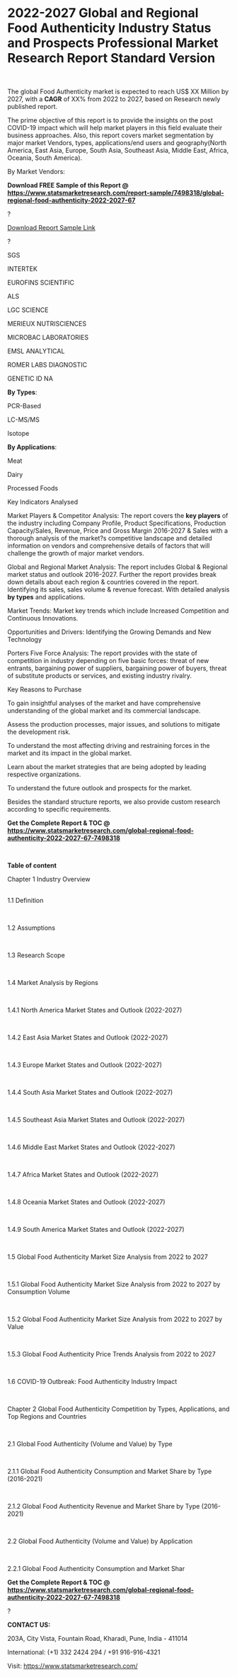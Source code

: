 <h1>2022-2027 Global and Regional Food Authenticity Industry Status and Prospects Professional Market Research Report Standard Version</h1><br/><p>The global Food Authenticity market is expected to reach US$ XX Million by 2027, with a <strong>CAGR</strong> of XX% from 2022 to 2027, based on Research newly published report.</p>
 
 
 
 <p>The prime objective of this report is to provide the insights on the post COVID-19 impact which will help market players in this field evaluate their business approaches. Also, this report covers market segmentation by major market Vendors, types, applications/end users and geography(North America, East Asia, Europe, South Asia, Southeast Asia, Middle East, Africa, Oceania, South America).</p>
 
 
 
 <p>By Market Vendors:</p>
 
 
 
 <div><b>Download FREE Sample of this Report @ <a href="https://www.statsmarketresearch.com/download-free-sample/7498318/global-regional-food-authenticity-2022-2027-67">https://www.statsmarketresearch.com/report-sample/7498318/global-regional-food-authenticity-2022-2027-67</a></b></div>
 
 
 
 <p>? </p>
 
 
 
 <p><a href="https://www.statsmarketresearch.com/download-free-sample/7498318/global-regional-food-authenticity-2022-2027-67">Download Report Sample Link</a></p>
 
 
 
 <p>? </p>
 
 
 
 <p>SGS</p>
 
 
 
 <p>INTERTEK</p>
 
 
 
 <p>EUROFINS SCIENTIFIC</p>
 
 
 
 <p>ALS</p>
 
 
 
 <p>LGC SCIENCE</p>
 
 
 
 <p>MERIEUX NUTRISCIENCES</p>
 
 
 
 <p>MICROBAC LABORATORIES</p>
 
 
 
 <p>EMSL ANALYTICAL</p>
 
 
 
 <p>ROMER LABS DIAGNOSTIC</p>
 
 
 
 <p>GENETIC ID NA</p>
 
 
 
 <p><strong>By Types</strong>:</p>
 
 
 
 <p>PCR-Based</p>
 
 
 
 <p>LC-MS/MS</p>
 
 
 
 <p>Isotope</p>
 
 
 
 <p><strong><strong>By Applications</strong></strong>:</p>
 
 
 
 <p>Meat</p>
 
 
 
 <p>Dairy</p>
 
 
 
 <p>Processed Foods</p>
 
 
 
 <p>Key Indicators Analysed</p>
 
 
 
 <p>Market Players & Competitor Analysis: The report covers the <strong>key players</strong> of the industry including Company Profile, Product Specifications, Production Capacity/Sales, Revenue, Price and Gross Margin 2016-2027 & Sales with a thorough analysis of the market?s competitive landscape and detailed information on vendors and comprehensive details of factors that will challenge the growth of major market vendors.</p>
 
 
 
 <p>Global and Regional Market Analysis: The report includes Global & Regional market status and outlook 2016-2027. Further the report provides break down details about each region & countries covered in the report. Identifying its sales, sales volume & revenue forecast. With detailed analysis <strong>by types</strong> and applications.</p>
 
 
 
 <p>Market Trends: Market key trends which include Increased Competition and Continuous Innovations.</p>
 
 
 
 <p>Opportunities and Drivers: Identifying the Growing Demands and New Technology</p>
 
 
 
 <p>Porters Five Force Analysis: The report provides with the state of competition in industry depending on five basic forces: threat of new entrants, bargaining power of suppliers, bargaining power of buyers, threat of substitute products or services, and existing industry rivalry.</p>
 
 
 
 <p>Key Reasons to Purchase</p>
 
 
 
 <p>To gain insightful analyses of the market and have comprehensive understanding of the global market and its commercial landscape.</p>
 
 
 
 <p>Assess the production processes, major issues, and solutions to mitigate the development risk.</p>
 
 
 
 <p>To understand the most affecting driving and restraining forces in the market and its impact in the global market.</p>
 
 
 
 <p>Learn about the market strategies that are being adopted by leading respective organizations.</p>
 
 
 
 <p>To understand the future outlook and prospects for the market.</p>
 
 
 
 <p>Besides the standard structure reports, we also provide custom research according to specific requirements.</p>
 
 
 
 <div><b>Get the Complete Report & TOC @ <a href="https://www.statsmarketresearch.com/global-regional-food-authenticity-2022-2027-67-7498318">https://www.statsmarketresearch.com/global-regional-food-authenticity-2022-2027-67-7498318</a></b></div>
 
 
 
 <p><br />
 
 <b>Table of content</b></p>
 
 
 
 <p>Chapter 1 Industry Overview<br />
 
 <br />
 
 1.1 Definition<br />
 
 <br />
 
 1.2 Assumptions<br />
 
 <br />
 
 1.3 Research Scope<br />
 
 <br />
 
 1.4 Market Analysis by Regions<br />
 
 <br />
 
 1.4.1 North America Market States and Outlook (2022-2027)<br />
 
 <br />
 
 1.4.2 East Asia Market States and Outlook (2022-2027)<br />
 
 <br />
 
 1.4.3 Europe Market States and Outlook (2022-2027)<br />
 
 <br />
 
 1.4.4 South Asia Market States and Outlook (2022-2027)<br />
 
 <br />
 
 1.4.5 Southeast Asia Market States and Outlook (2022-2027)<br />
 
 <br />
 
 1.4.6 Middle East Market States and Outlook (2022-2027)<br />
 
 <br />
 
 1.4.7 Africa Market States and Outlook (2022-2027)<br />
 
 <br />
 
 1.4.8 Oceania Market States and Outlook (2022-2027)<br />
 
 <br />
 
 1.4.9 South America Market States and Outlook (2022-2027)<br />
 
 <br />
 
 1.5 Global Food Authenticity Market Size Analysis from 2022 to 2027<br />
 
 <br />
 
 1.5.1 Global Food Authenticity Market Size Analysis from 2022 to 2027 by Consumption Volume<br />
 
 <br />
 
 1.5.2 Global Food Authenticity Market Size Analysis from 2022 to 2027 by Value<br />
 
 <br />
 
 1.5.3 Global Food Authenticity Price Trends Analysis from 2022 to 2027<br />
 
 <br />
 
 1.6 COVID-19 Outbreak: Food Authenticity Industry Impact<br />
 
 <br />
 
 Chapter 2 Global Food Authenticity Competition by Types, Applications, and Top Regions and Countries<br />
 
 <br />
 
 2.1 Global Food Authenticity (Volume and Value) by Type<br />
 
 <br />
 
 2.1.1 Global Food Authenticity Consumption and Market Share by Type (2016-2021)<br />
 
 <br />
 
 2.1.2 Global Food Authenticity Revenue and Market Share by Type (2016-2021)<br />
 
 <br />
 
 2.2 Global Food Authenticity (Volume and Value) by Application<br />
 
 <br />
 
 2.2.1 Global Food Authenticity Consumption and Market Shar</p>
 
 
 
 <div><b>Get the Complete Report & TOC @ <a href="https://www.statsmarketresearch.com/global-regional-food-authenticity-2022-2027-67-7498318">https://www.statsmarketresearch.com/global-regional-food-authenticity-2022-2027-67-7498318</a></b></div>
 
 
 
 <p>? </p>
 
 
 
 <p><b>CONTACT US:</b><br />
 
 203A, City Vista, Fountain Road, Kharadi, Pune, India - 411014<br />
 
 International: (+1) 332 2424 294 / +91 916-916-4321<br />
 
 Visit: <a href="https://www.statsmarketresearch.com/">https://www.statsmarketresearch.com/</a></p>